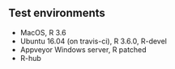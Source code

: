 
## Test environments
* MacOS, R 3.6
* Ubuntu 16.04 (on travis-ci), R 3.6.0, R-devel
* Appveyor Windows server, R patched
* R-hub
